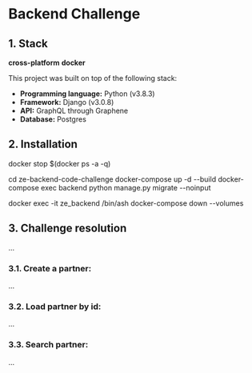 # Backend Challenge

## 1. Stack

**cross-platform**
**docker**

This project was built on top of the following stack:
- **Programming language:** Python (v3.8.3)
- **Framework:** Django (v3.0.8)
- **API:** GraphQL through Graphene
- **Database:** Postgres

## 2. Installation

docker stop $(docker ps -a -q)

cd ze-backend-code-challenge
docker-compose up -d --build
docker-compose exec backend python manage.py migrate --noinput

docker exec -it ze_backend /bin/ash
docker-compose down --volumes

## 3. Challenge resolution
...

### 3.1. Create a partner:
...

### 3.2. Load partner by id:
...

### 3.3. Search partner:
...
